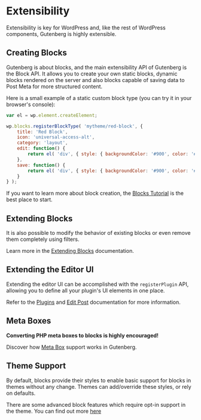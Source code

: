 # Extensibility

Extensibility is key for WordPress and, like the rest of WordPress components, Gutenberg is highly extensible.


## Creating Blocks

Gutenberg is about blocks, and the main extensibility API of Gutenberg is the Block API. It allows you to create your own static blocks, dynamic blocks rendered on the server and also blocks capable of saving data to Post Meta for more structured content.

Here is a small example of a static custom block type (you can try it in your browser's console):

```js
var el = wp.element.createElement;

wp.blocks.registerBlockType( 'mytheme/red-block', {
	title: 'Red Block',
	icon: 'universal-access-alt',
	category: 'layout',
	edit: function() {
		return el( 'div', { style: { backgroundColor: '#900', color: '#fff', padding: '20px' } }, 'I am a red block.' );
	},
	save: function() {
		return el( 'div', { style: { backgroundColor: '#900', color: '#fff', padding: '20px' } }, 'I am a red block.' );
	}
} );
```

If you want to learn more about block creation, the [Blocks Tutorial](./blocks) is the best place to start.

## Extending Blocks

It is also possible to modify the behavior of existing blocks or even remove them completely using filters.

Learn more in the [Extending Blocks](./extensibility/extending-blocks) documentation.

## Extending the Editor UI

Extending the editor UI can be accomplished with the `registerPlugin` API, allowing you to define all your plugin's UI elements in one place.

Refer to the [Plugins](https://github.com/WordPress/gutenberg/blob/master/plugins/README.md) and [Edit Post](https://github.com/WordPress/gutenberg/blob/master/edit-post/README.md) documentation for more information.

## Meta Boxes

**Converting PHP meta boxes to blocks is highly encouraged!**

Discover how [Meta Box](./extensibility/meta-box) support works in Gutenberg.

## Theme Support

By default, blocks provide their styles to enable basic support for blocks in themes without any change. Themes can add/override these styles, or rely on defaults.

There are some advanced block features which require opt-in support in the theme. You can find out more [here](./extensibility/theme-support)
